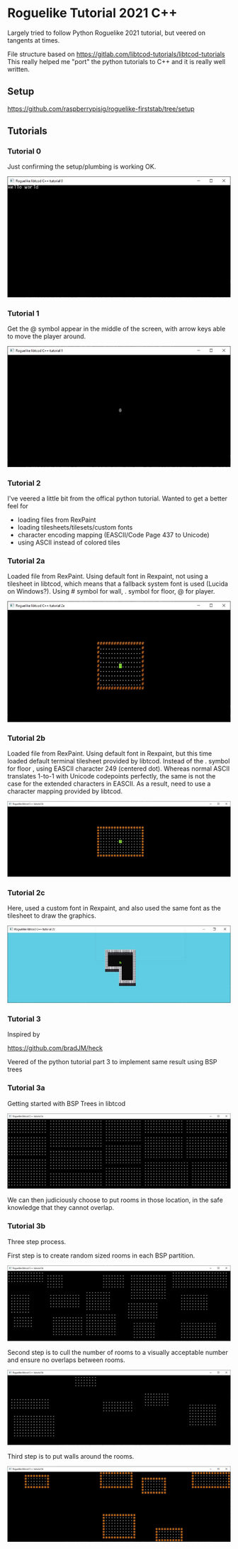 # Roguelike Tutorial 2021 C++

Largely tried to follow Python Roguelike 2021 tutorial, but veered on tangents at times.

File structure based on https://gitlab.com/libtcod-tutorials/libtcod-tutorials
This really helped me "port" the python tutorials to C++ and it is really well written.

## Setup

https://github.com/raspberrypisig/roguelike-firststab/tree/setup

## Tutorials

### Tutorial 0

Just confirming the setup/plumbing is working OK.

![Tutorial 0](https://github.com/raspberrypisig/roguelike-firststab/raw/main/images/tutorial0.jpg)

### Tutorial 1

Get the @ symbol appear in the middle of the screen, with arrow keys able to move the player around.

![Tutorial 1](https://github.com/raspberrypisig/roguelike-firststab/raw/main/images/tutorial1.jpg)

### Tutorial 2

I've veered a little bit from the offical python tutorial. Wanted to get a better feel for

- loading files from RexPaint
- loading tilesheets/tilesets/custom fonts
- character encoding mapping (EASCII/Code Page 437 to Unicode)
- using ASCII instead of colored tiles

### Tutorial 2a

Loaded file from RexPaint. Using default font in Rexpaint, not using a tilesheet in libtcod, which means that a fallback system font is used (Lucida on Windows?). Using # symbol for wall, . symbol for floor, @ for player.

![Tutorial 2a](https://github.com/raspberrypisig/roguelike-firststab/raw/main/images/tutorial2a.jpg)

### Tutorial 2b

Loaded file from RexPaint. Using default font in Rexpaint, but this time loaded default terminal tilesheet provided by libtcod. Instead of the . symbol for floor , using EASCII character 249 (centered dot). Whereas normal ASCII translates 1-to-1 with Unicode codepoints perfectly, the same is not the case for the extended characters in EASCII. As a result, need to use a character mapping provided by libtcod.

![Tutorial 2b](https://github.com/raspberrypisig/roguelike-firststab/raw/main/images/tutorial2b.jpg)

### Tutorial 2c

Here, used a custom font in Rexpaint, and also used the same font as the tilesheet to draw the graphics.

![Tutorial 2c](https://github.com/raspberrypisig/roguelike-firststab/raw/main/images/tutorial2c.jpg)

### Tutorial 3

Inspired by

https://github.com/bradJM/heck

Veered of the python tutorial part 3 to implement same result using BSP trees

### Tutorial 3a

Getting started with BSP Trees in libtcod

![Tutorial 3a](https://raw.githubusercontent.com/raspberrypisig/roguelike-firststab/main/images/tutorial3a.jpg)

We can then judiciously choose to put rooms in those location, in the safe knowledge that they cannot overlap.

### Tutorial 3b

Three step process.

First step is to create random sized rooms in each BSP partition.

![Tutorial 3b part 1](https://raw.githubusercontent.com/raspberrypisig/roguelike-firststab/main/images/tutorial3b-part1.jpg)

Second step is to cull the number of rooms to a visually acceptable number and ensure no overlaps between rooms.

![Tutorial 3b part 2](https://raw.githubusercontent.com/raspberrypisig/roguelike-firststab/main/images/tutorial3b-part2.jpg)

Third step is to put walls around the rooms.

![Tutorial 3b part 3](https://raw.githubusercontent.com/raspberrypisig/roguelike-firststab/main/images/tutorial3b-part3.jpg)
